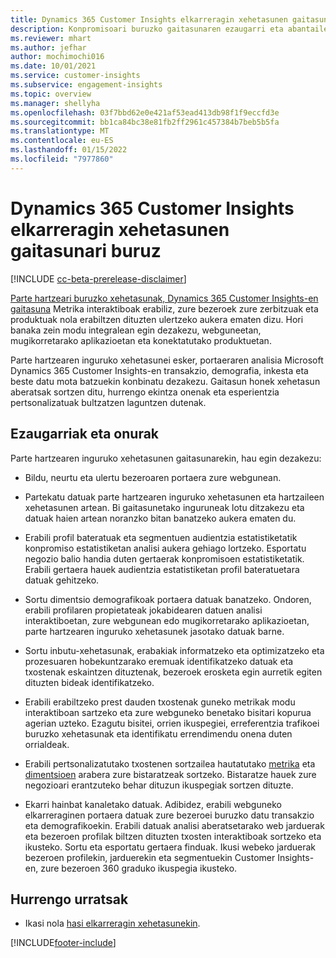 ```yaml
---
title: Dynamics 365 Customer Insights elkarreragin xehetasunen gaitasunari buruz
description: Konpromisoari buruzko gaitasunaren ezaugarri eta abantailen sarrera.
ms.reviewer: mhart
ms.author: jefhar
author: mochimochi016
ms.date: 10/01/2021
ms.service: customer-insights
ms.subservice: engagement-insights
ms.topic: overview
ms.manager: shellyha
ms.openlocfilehash: 03f7bbd62e0e421af53ead413db98f1f9eccfd3e
ms.sourcegitcommit: bb1ca84bc38e81fb2ff2961c457384b7beb5b5fa
ms.translationtype: MT
ms.contentlocale: eu-ES
ms.lasthandoff: 01/15/2022
ms.locfileid: "7977860"
---
```

# <a name="about-dynamics-365-customer-insights-engagement-insights-capability"></a>Dynamics 365 Customer Insights elkarreragin xehetasunen gaitasunari buruz 

[!INCLUDE [cc-beta-prerelease-disclaimer](includes/cc-beta-prerelease-disclaimer.md)]

[Parte hartzeari buruzko xehetasunak, Dynamics 365 Customer Insights-en gaitasuna](https://dynamics.microsoft.com/ai/customer-insights/engagement-insights-capability/) Metrika interaktiboak erabiliz, zure bezeroek zure zerbitzuak eta produktuak nola erabiltzen dituzten ulertzeko aukera ematen dizu. Hori banaka zein modu integralean egin dezakezu, webguneetan, mugikorretarako aplikazioetan eta konektatutako produktuetan.

Parte hartzearen inguruko xehetasunei esker, portaeraren analisia Microsoft Dynamics 365 Customer Insights-en transakzio, demografia, inkesta eta beste datu mota batzuekin konbinatu dezakezu. Gaitasun honek xehetasun aberatsak sortzen ditu, hurrengo ekintza onenak eta esperientzia pertsonalizatuak bultzatzen laguntzen dutenak.

## <a name="features-and-benefits"></a>Ezaugarriak eta onurak

Parte hartzearen inguruko xehetasunen gaitasunarekin, hau egin dezakezu:

- Bildu, neurtu eta ulertu bezeroaren portaera zure webgunean.

- Partekatu datuak parte hartzearen inguruko xehetasunen eta hartzaileen xehetasunen artean. Bi gaitasunetako inguruneak lotu ditzakezu eta datuak haien artean noranzko bitan banatzeko aukera ematen du.

- Erabili profil bateratuak eta segmentuen audientzia estatistiketatik konpromiso estatistiketan analisi aukera gehiago lortzeko. Esportatu negozio balio handia duten gertaerak konpromisoen estatistiketatik. Erabili gertaera hauek audientzia estatistiketan profil bateratuetara datuak gehitzeko.

- Sortu dimentsio demografikoak portaera datuak banatzeko. Ondoren, erabili profilaren propietateak jokabidearen datuen analisi interaktiboetan, zure webgunean edo mugikorretarako aplikazioetan, parte hartzearen inguruko xehetasunek jasotako datuak barne.

- Sortu inbutu-xehetasunak, erabakiak informatzeko eta optimizatzeko eta prozesuaren hobekuntzarako eremuak identifikatzeko datuak eta txostenak eskaintzen dituztenak, bezeroek erosketa egin aurretik egiten dituzten bideak identifikatzeko. 

-  Erabili erabiltzeko prest dauden txostenak guneko metrikak modu interaktiboan sartzeko eta zure webguneko benetako bisitari kopurua agerian uzteko. Ezagutu bisitei, orrien ikuspegiei, erreferentzia trafikoei buruzko xehetasunak eta identifikatu errendimendu onena duten orrialdeak.

- Erabili pertsonalizatutako txostenen sortzailea hautatutako [metrika](glossary.md) eta [dimentsioen](glossary.md) arabera zure bistaratzeak sortzeko. Bistaratze hauek zure negozioari erantzuteko behar dituzun ikuspegiak sortzen dituzte.

- Ekarri hainbat kanaletako datuak. Adibidez, erabili webguneko elkarreraginen portaera datuak zure bezeroei buruzko datu transakzio eta demografikoekin. Erabili datuak analisi aberatsetarako web jarduerak eta bezeroen profilak biltzen dituzten txosten interaktiboak sortzeko eta ikusteko. Sortu eta esportatu gertaera finduak. Ikusi webeko jarduerak bezeroen profilekin, jarduerekin eta segmentuekin Customer Insights-en, zure bezeroen 360 graduko ikuspegia ikusteko.

## <a name="next-steps"></a>Hurrengo urratsak

- Ikasi nola [hasi elkarreragin xehetasunekin](get-started.md).


[!INCLUDE[footer-include](../includes/footer-banner.md)]
